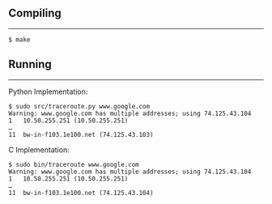 Compiling
---------	
- - -
	$ make
	
Running
-------	
- - -

Python Implementation:

	$ sudo src/traceroute.py www.google.com
    Warning: www.google.com has multiple addresses; using 74.125.43.104
	1	10.50.255.251 (10.50.255.251)
	…
	11	bw-in-f103.1e100.net (74.125.43.103)


C Implementation:

    $ sudo bin/traceroute www.google.com
    Warning: www.google.com has multiple addresses; using 74.125.43.104
	1	10.50.255.251 (10.50.255.251)
	…
	11	bw-in-f103.1e100.net (74.125.43.104)
